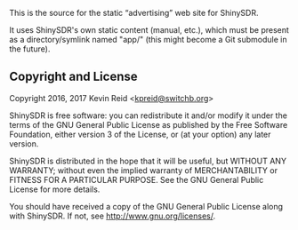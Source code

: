 This is the source for the static “advertising” web site for ShinySDR.

It uses ShinySDR's own static content (manual, etc.), which must be present as a directory/symlink named "app/" (this might become a Git submodule in the future).

Copyright and License
---------------------

Copyright 2016, 2017 Kevin Reid &lt;kpreid@switchb.org&gt;

ShinySDR is free software: you can redistribute it and/or modify
it under the terms of the GNU General Public License as published by
the Free Software Foundation, either version 3 of the License, or
(at your option) any later version.

ShinySDR is distributed in the hope that it will be useful,
but WITHOUT ANY WARRANTY; without even the implied warranty of
MERCHANTABILITY or FITNESS FOR A PARTICULAR PURPOSE.  See the
GNU General Public License for more details.

You should have received a copy of the GNU General Public License
along with ShinySDR.  If not, see <http://www.gnu.org/licenses/>.
